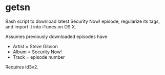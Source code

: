 # getsn
Bash script to download latest Security Now! episode, regularize its tags, and import it into iTunes on OS X.

Assumes previously downloaded episodes have
* Artist = Steve Gibson
* Album = Security Now!
* Track = episode number

Requires id3v2.